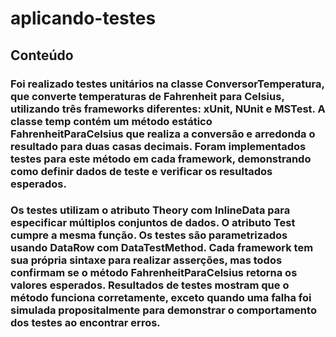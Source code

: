 # aplicando-testes

## Conteúdo

### Foi realizado testes unitários na classe ConversorTemperatura, que converte temperaturas de Fahrenheit para Celsius, utilizando três frameworks diferentes: xUnit, NUnit e MSTest. A classe temp contém um método estático FahrenheitParaCelsius que realiza a conversão e arredonda o resultado para duas casas decimais. Foram implementados testes para este método em cada framework, demonstrando como definir dados de teste e verificar os resultados esperados.

### Os testes utilizam o atributo Theory com InlineData para especificar múltiplos conjuntos de dados. O atributo Test cumpre a mesma função. Os testes são parametrizados usando DataRow com DataTestMethod. Cada framework tem sua própria sintaxe para realizar asserções, mas todos confirmam se o método FahrenheitParaCelsius retorna os valores esperados. Resultados de testes mostram que o método funciona corretamente, exceto quando uma falha foi simulada propositalmente para demonstrar o comportamento dos testes ao encontrar erros.

